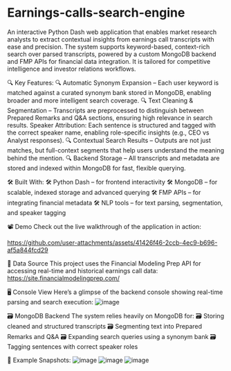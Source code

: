 # Earnings-calls-search-engine

An interactive Python Dash web application that enables market research analysts to extract contextual insights from earnings call transcripts with ease and precision.
The system supports keyword-based, context-rich search over parsed transcripts, powered by a custom MongoDB backend and FMP APIs for financial data integration. It is tailored for competitive intelligence and investor relations workflows.

🔍 Key Features:
🔍 Automatic Synonym Expansion  – 
Each user keyword is matched against a curated synonym bank stored in MongoDB, enabling broader and more intelligent search coverage.
🔍 Text Cleaning & Segmentation  – 
Transcripts are preprocessed to distinguish between Prepared Remarks and Q&A sections, ensuring high relevance in search results.
Speaker Attribution: Each sentence is structured and tagged with the correct speaker name, enabling role-specific insights (e.g., CEO vs Analyst responses).
🔍 Contextual Search Results  – 
Outputs are not just matches, but full-context segments that help users understand the meaning behind the mention.
🔍 Backend Storage  – 
All transcripts and metadata are stored and indexed within MongoDB for fast, flexible querying.

🛠 Built With:
🛠 Python Dash – for frontend interactivity
🛠 MongoDB – for scalable, indexed storage and advanced querying
🛠 FMP APIs – for integrating financial metadata
🛠 NLP tools – for text parsing, segmentation, and speaker tagging

📽️ Demo
Check out the live walkthrough of the application in action:

https://github.com/user-attachments/assets/41426f46-2ccb-4ec9-b696-af5a844fcd29


🔌 Data Source
This project uses the Financial Modeling Prep API for accessing real-time and historical earnings call data:
https://site.financialmodelingprep.com/


🖥️ Console View
Here’s a glimpse of the backend console showing real-time parsing and search execution:
![image](https://github.com/user-attachments/assets/48049189-4e41-4cad-8a10-eabb59920341)


🗃️ MongoDB Backend
The system relies heavily on MongoDB for:
🗃️ Storing cleaned and structured transcripts
🗃️ Segmenting text into Prepared Remarks and Q&A
🗃️ Expanding search queries using a synonym bank
🗃️ Tagging sentences with correct speaker roles

📌 Example Snapshots:
![image](https://github.com/user-attachments/assets/d287645b-02be-4ace-a46f-dc9b76c43db4)
![image](https://github.com/user-attachments/assets/dce74e43-63e8-49b6-8ae1-2ef688f0c4aa)
![image](https://github.com/user-attachments/assets/5b73d1d4-d758-481c-ad6a-ed6e81a9aa04)

